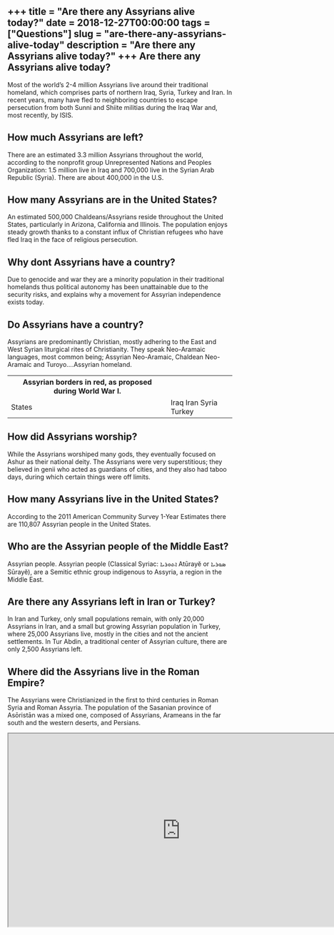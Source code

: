 +++
title = "Are there any Assyrians alive today?"
date = 2018-12-27T00:00:00
tags = ["Questions"]
slug = "are-there-any-assyrians-alive-today"
description = "Are there any Assyrians alive today?"
+++
Are there any Assyrians alive today?
------------------------------------

Most of the world’s 2-4 million Assyrians live around their traditional homeland, which comprises parts of northern Iraq, Syria, Turkey and Iran. In recent years, many have fled to neighboring countries to escape persecution from both Sunni and Shiite militias during the Iraq War and, most recently, by ISIS.

How much Assyrians are left?
----------------------------

There are an estimated 3.3 million Assyrians throughout the world, according to the nonprofit group Unrepresented Nations and Peoples Organization: 1.5 million live in Iraq and 700,000 live in the Syrian Arab Republic (Syria). There are about 400,000 in the U.S.

How many Assyrians are in the United States?
--------------------------------------------

An estimated 500,000 Chaldeans/Assyrians reside throughout the United States, particularly in Arizona, California and Illinois. The population enjoys steady growth thanks to a constant influx of Christian refugees who have fled Iraq in the face of religious persecution.

Why dont Assyrians have a country?
----------------------------------

Due to genocide and war they are a minority population in their traditional homelands thus political autonomy has been unattainable due to the security risks, and explains why a movement for Assyrian independence exists today.

Do Assyrians have a country?
----------------------------

Assyrians are predominantly Christian, mostly adhering to the East and West Syrian liturgical rites of Christianity. They speak Neo-Aramaic languages, most common being; Assyrian Neo-Aramaic, Chaldean Neo-Aramaic and Turoyo….Assyrian homeland.

<table><tr><th>Assyrian borders in red, as proposed during World War I.</th></tr><tr><td>States</td><td>Iraq Iran Syria Turkey</td></tr></table>

How did Assyrians worship?
--------------------------

While the Assyrians worshiped many gods, they eventually focused on Ashur as their national deity. The Assyrians were very superstitious; they believed in genii who acted as guardians of cities, and they also had taboo days, during which certain things were off limits.

How many Assyrians live in the United States?
---------------------------------------------

According to the 2011 American Community Survey 1-Year Estimates there are 110,807 Assyrian people in the United States.

Who are the Assyrian people of the Middle East?
-----------------------------------------------

Assyrian people. Assyrian people (Classical Syriac: ܐܬܘܪܝܐ‎ Atūrayĕ or ܣܘܪܝܐ Sūrayĕ), are a Semitic ethnic group indigenous to Assyria, a region in the Middle East.

Are there any Assyrians left in Iran or Turkey?
-----------------------------------------------

In Iran and Turkey, only small populations remain, with only 20,000 Assyrians in Iran, and a small but growing Assyrian population in Turkey, where 25,000 Assyrians live, mostly in the cities and not the ancient settlements. In Tur Abdin, a traditional center of Assyrian culture, there are only 2,500 Assyrians left.

Where did the Assyrians live in the Roman Empire?
-------------------------------------------------

The Assyrians were Christianized in the first to third centuries in Roman Syria and Roman Assyria. The population of the Sasanian province of Asōristān was a mixed one, composed of Assyrians, Arameans in the far south and the western deserts, and Persians.

<iframe allow="accelerometer; autoplay; clipboard-write; encrypted-media; gyroscope; picture-in-picture" allowfullscreen="" class="__youtube_prefs__  epyt-is-override  no-lazyload" data-no-lazy="1" data-origheight="433" data-origwidth="770" data-skipgform_ajax_framebjll="" height="433" id="_ytid_69497" loading="lazy" src="https://www.youtube.com/embed/Lk3M2rBJjmY?enablejsapi=1&autoplay=0&cc_load_policy=0&cc_lang_pref=&iv_load_policy=1&loop=0&modestbranding=0&rel=1&fs=1&playsinline=0&autohide=2&theme=dark&color=red&controls=1&" title="YouTube player" width="770"></iframe>